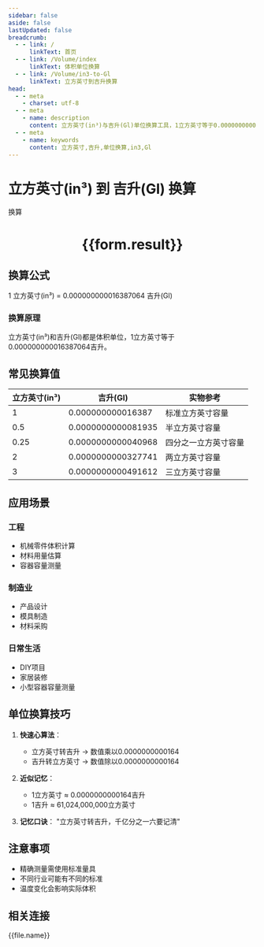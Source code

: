 ```yaml
---
sidebar: false
aside: false
lastUpdated: false
breadcrumb:
  - - link: /
      linkText: 首页
  - - link: /Volume/index
      linkText: 体积单位换算
  - - link: /Volume/in3-to-Gl
      linkText: 立方英寸到吉升换算
head:
  - - meta
    - charset: utf-8
  - - meta
    - name: description
      content: 立方英寸(in³)与吉升(Gl)单位换算工具，1立方英寸等于0.000000000016387064吉升。
  - - meta
    - name: keywords
      content: 立方英寸,吉升,单位换算,in3,Gl
---
```


# 立方英寸(in³) 到 吉升(Gl) 换算

<script setup>
import { onMounted, reactive, inject ,ref  } from 'vue'
import { NButton,NForm ,NFormItem,NInput,NInputNumber,NSelect,NCard,useMessage ,NGrid ,NGi } from 'naive-ui'
import { defineClientComponent } from 'vitepress'
import { Volume } from '../../files';

const convert = inject('convert')
const formRef = ref(null);
const rules = {
  number:{
    required: true,
    type: 'number',
    trigger: "blur"
  }
}
const form = reactive({
  number:null,
  result:'',
  title:'立方英寸(in³)到吉升(Gl)换算'
})

const convertHandler = (e) => {
  e.preventDefault();
  formRef.value?.validate((errors)=>{
    if (!errors) {
      form.result = `${form.number} in³ = ${convert(form.number).from('in3').to('Gl')} Gl`
    }
  })
}
</script>

<n-form size="large" :model="form" ref='formRef' :rules="rules">
  <n-form-item label="数值" path="number极值">
    <n-input-number size="large" style="width:100%" :min="0" v-model:value="form.number" placeholder="请输入立方英寸数值" />
  </n-form-item>
  <n-form-item>
    <n-button type="info" style="width:100%" @click="convertHandler">换算</n-button>
  </n-form-item>
</n-form>
<n-card embedded :bordered="false" hoverable>
  <div style="text-align:center">
    <h1>{{form.result}}</h1>
  </div>
</n-card>

## 换算公式
1 立方英寸(in³) = 0.000000000016387064 吉升(Gl)

### 换算原理
立方英寸(in³)和吉升(Gl)都是体积单位，1立方英寸等于0.000000000016387064吉升。

## 常见换算值
| 立方英寸(in³) | 吉升(Gl)          | 实物参考                 |
|--------------|------------------|--------------------------|
| 1            | 0.000000000016387| 标准立方英寸容量          |
| 0.5          | 0.0000000000081935| 半立方英寸容量            |
| 0.25         | 0.0000000000040968| 四分之一立方英寸容量      |
| 2            | 0.0000000000327741| 两立方英寸容量            |
| 3            | 0.0000000000491612| 三立方英寸容量            |

## 应用场景
### 工程
- 机械零件体积计算
- 材料用量估算
- 容器容量测量

### 制造业
- 产品设计
- 模具制造
- 材料采购

### 日常生活
- DIY项目
- 家居装修
- 小型容器容量测量

## 单位换算技巧
1. **快速心算法**：
   - 立方英寸转吉升 → 数值乘以0.0000000000164
   - 吉升转立方英寸 → 数值除以0.0000000000164

2. **近似记忆**：
   - 1立方英寸 ≈ 0.0000000000164吉升
   - 1吉升 ≈ 61,024,000,000立方英寸

3. **记忆口诀**：
   "立方英寸转吉升，千亿分之一六要记清"

## 注意事项
- 精确测量需使用标准量具
- 不同行业可能有不同的标准
- 温度变化会影响实际体积

## 相关连接
<n-grid x-gap="12" :cols="2">
  <n-gi v-for="(file, index) in Volume" :key="index">
    <n-button
      text
      tag="a"
      :href="file.path"
      type="info"
    >
      {{file.name}}
    </n-button>
  </n-gi>
</n-grid>